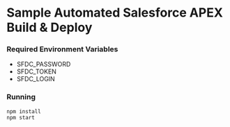 # Sample Automated Salesforce APEX Build & Deploy


### Required Environment Variables
- SFDC_PASSWORD
- SFDC_TOKEN
- SFDC_LOGIN



### Running
```
npm install
npm start
```
